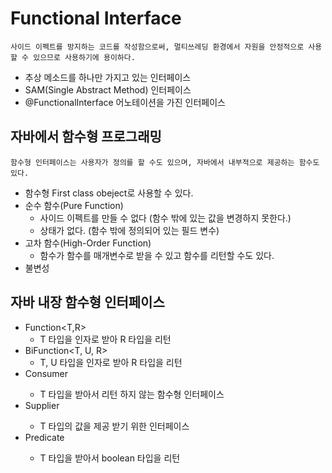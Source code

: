 Functional Interface
===============================
    사이드 이펙트를 방지하는 코드를 작성함으로써, 멀티쓰레딩 환경에서 자원을 안정적으로 사용할 수 있으므로 사용하기에 용이하다.   
 + 추상 메소드를 하나만 가지고 있는 인터페이스
 + SAM(Single Abstract Method) 인터페이스
 + @FunctionalInterface 어노테이션을 가진 인터페이스

자바에서 함수형 프로그래밍
-------------------------------
    함수형 인터페이스는 사용자가 정의를 할 수도 있으며, 자바에서 내부적으로 제공하는 함수도 있다.
 + 함수형 First class obeject로 사용할 수 있다.
 + 순수 함수(Pure Function)
   - 사이드 이펙트를 만들 수 없다 (함수 밖에 있는 값을 변경하지 못한다.)
   - 상태가 없다. (함수 밖에 정의되어 있는 필드 변수)
 + 고차 함수(High-Order Function)
   - 함수가 함수를 매개변수로 받을 수 있고 함수를 리턴할 수도 있다.
 + 불변성



    
자바 내장 함수형 인터페이스
--------------------------------
 + Function<T,R>
   - T 타입을 인자로 받아 R 타입을 리턴
 + BiFunction<T, U, R>
   - T, U 타입을 인자로 받아 R 타입을 리턴
 + Consumer<T>
   - T 타입을 받아서 리턴 하지 않는 함수형 인터페이스
 + Supplier<T>
   - T 타입의 값을 제공 받기 위한 인터페이스
 + Predicate<T>
   - T 타입을 받아서 boolean 타입을 리턴
